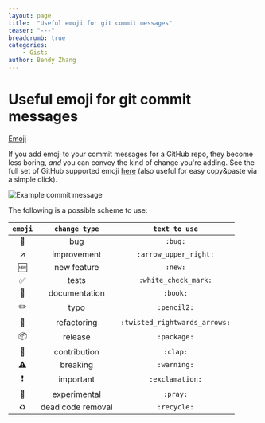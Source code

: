 ```yaml
---
layout: page
title:  "Useful emoji for git commit messages"
teaser: "---"
breadcrumb: true
categories:
    - Gists
author: Bendy Zhang
---
```


# Useful emoji for git commit messages

[Emoji](https://www.webpagefx.com/tools/emoji-cheat-sheet/)

If you add emoji to your commit messages for a GitHub repo,
they become less boring, *and* you can convey the kind of change you're adding.
See the full set of GitHub supported emoji [here](http://www.emoji-cheat-sheet.com/)
(also useful for easy copy&paste via a simple click).

![Example commit message](http://i.imgur.com/6Y8E3Ag.png)

The following is a possible scheme to use:

| `emoji` | `change type` | `text to use` |
|:---:|:---:|:---:|
| :bug: | bug | `:bug:` |
| :arrow_upper_right: | improvement | `:arrow_upper_right:` |
| :new: | new feature | `:new:` |
| :white_check_mark: | tests | `:white_check_mark:` |
| :book: | documentation | `:book:` |
| :pencil2: | typo | `:pencil2:` |
| :twisted_rightwards_arrows: | refactoring | `:twisted_rightwards_arrows:` |
| :package: | release | `:package:` |
| :clap: | contribution | `:clap:` |
| :warning: | breaking | `:warning:` |
| :exclamation: | important | `:exclamation:` |
| :pray: | experimental | `:pray:` |
| :recycle: | dead code removal | `:recycle:` |

